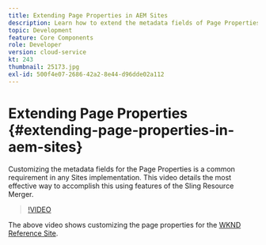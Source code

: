 ```yaml
---
title: Extending Page Properties in AEM Sites
description: Learn how to extend the metadata fields of Page Properties in Adobe Experience Manager Sites. This video details the most effective way to accomplish this using features of the Sling Resource Merger.
topic: Development
feature: Core Components
role: Developer
version: cloud-service
kt: 243
thumbnail: 25173.jpg
exl-id: 500f4e07-2686-42a2-8e44-d96dde02a112
---
```

# Extending Page Properties {#extending-page-properties-in-aem-sites}

Customizing the metadata fields for the Page Properties is a common requirement in any Sites implementation. This video details the most effective way to accomplish this using features of the Sling Resource Merger.

>[!VIDEO](https://video.tv.adobe.com/v/25173?quality=9&learn=on)

The above video shows customizing the page properties for the [WKND Reference Site](https://github.com/adobe/aem-guides-wknd).
